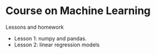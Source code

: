 # Course on Machine Learning
Lessons and homework
+ Lesson 1: numpy and pandas.
+ Lesson 2: linear regression models
